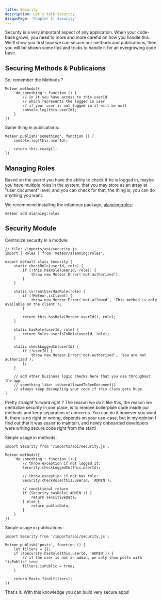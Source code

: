 ```yaml
---
title: Security
description: Let's talk Security
disqusPage: 'Chapter 1: Security'
---
```


Security is a very important aspect of any application. When your code-base grows,
you need to more and more careful on how you handle this. We'll show you first how we can
secure our methods and publications, then you will be shown some tips and tricks to handle 
it for an evergrowing code base.

## Securing Methods & Publicaions

So, remember the Methods ?

```
Meteor.methods({
    'do_something': function () {
        // in it you have access to this.userId
        // which represents the logged in user
        // if your user is not logged in it will be null
        console.log(this.userId);
    }
})
```

Same thing in publications:

```
Meteor.publish('something', function () {
    console.log(this.userId);
    
    return this.ready(); 
})
```

## Managing Roles

Based on the userId you have the ability to check if he is logged in, maybe you have multiple roles in the system,
that you may store as an array at "user document" level, and you can check for that, the thing is, you can do anything you want.

We recommend installing the infamous package, [alanning:roles](https://atmospherejs.com/alanning/roles):

```
meteor add alanning:roles
```


## Security Module

Centralize security in a module:

```
// file: /imports/api/security.js
import { Roles } from 'meteor/alanning:roles';

export default class Security {
    static checkRole(userId, role) {
        if (!this.hasRole(userId, role)) {
            throw new Meteor.Error('not-authorized');
        }
    }

    static currentUserHasRole(role) {
        if (!Meteor.isClient) {
            throw new Meteor.Error('not-allowed', 'This method is only available on the client');
        }

        return this.hasRole(Meteor.userId(), role);
    }

    static hasRole(userId, role) {
        return Roles.userIsInRole(userId, role);
    }

    static checkLoggedIn(userId) {
        if (!userId) {
            throw new Meteor.Error('not-authorized', 'You are not authorized');
        };
    }
    
    // add other business logic checks here that you use throughout the app
    // something like: isUserAllowedToSeeDocument()
    // always keep decoupling your code if this class gets huge.
}
```

Pretty straight forward right ? The reason we do it like this, the reason we centralize security in one place,
is to remove boilerplate code inside our methods and keep separation of concerns. You can do it however you want it, there is no right or wrong,
depends on your use-case, but in my opinion I find out that it was easier to maintain, and newly onboarded developers were writing secure
code right from the start!

Simple usage in methods:

```
import Security from '/imports/api/security.js';

Meteor.methods({
    'do_something': function () {
        // throw exception if not logged it:
        Security.checkLoggedIn(this.userId);
        
        // throw exception if not has role:
        Security.checkRole(this.userId, 'ADMIN');
        
        // conditional return
        if (Security.hasRole('ADMIN')) {
            return sensitiveData;
        } else {
            return publicData;
        }
    }
})
```

Simple usage in publications:

```
import Security from '/imports/api/security.js';

Meteor.publish('posts', function () {
    let filters = {};
    if (!Security.hasRole(this.userId, 'ADMIN')) {
        // if the user is not an admin, we only show posts with "isPublic" true
        filters.isPublic = true;
    }
    
    return Posts.find(filters);
})
```

That's it. With this knowledge you can build very secure apps!